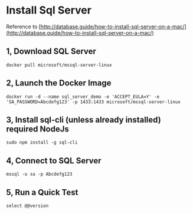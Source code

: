 # Install Sql Server
Reference to [http://database.guide/how-to-install-sql-server-on-a-mac/](http://database.guide/how-to-install-sql-server-on-a-mac/)

## 1, Download SQL Server
```
docker pull microsoft/mssql-server-linux
```
## 2, Launch the Docker Image
```
docker run -d --name sql_server_demo -e 'ACCEPT_EULA=Y' -e 'SA_PASSWORD=Abcdefg123' -p 1433:1433 microsoft/mssql-server-linux
```
## 3, Install sql-cli (unless already installed) required NodeJs
```
sudo npm install -g sql-cli
```
## 4, Connect to SQL Server
```
mssql -u sa -p Abcdefg123
```
## 5, Run a Quick Test

```
select @@version
```

